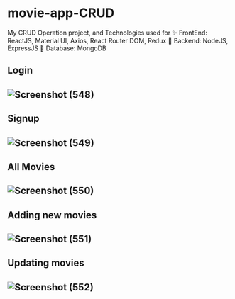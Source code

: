 # movie-app-CRUD
My CRUD Operation project, and 
Technologies used for
  ✨ FrontEnd: ReactJS, Material UI, Axios, React Router DOM, Redux
  🎇 Backend: NodeJS, ExpressJS
  🎉 Database: MongoDB

<h2>Login<h2/>

![Screenshot (548)](https://github.com/abdrhxyii/movie-app-CRUD/assets/108976320/06d33032-e059-405a-8f57-e0c211d1f7db)

<h2>Signup<h2/>

![Screenshot (549)](https://github.com/abdrhxyii/movie-app-CRUD/assets/108976320/21967e7f-fafb-4057-9203-04f1fb201ab8)

<h2>All Movies<h2/>

![Screenshot (550)](https://github.com/abdrhxyii/movie-app-CRUD/assets/108976320/322013e6-aa18-4dc7-bc78-074d76292bf9)

<h2>Adding new movies<h2/>
  
![Screenshot (551)](https://github.com/abdrhxyii/movie-app-CRUD/assets/108976320/62768518-e384-4b19-ae2b-5c9a6a48a293)

<h2>Updating movies<h2/>
  
![Screenshot (552)](https://github.com/abdrhxyii/movie-app-CRUD/assets/108976320/d6d4feac-bb46-4b8b-b1ee-7298dd334f1a)




